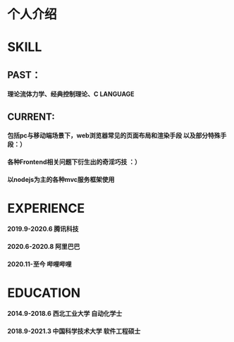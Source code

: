 # 个人介绍

# SKILL 
## PAST： 
#### 理论流体力学、经典控制理论、C LANGUAGE
## CURRENT:
#### 包括pc与移动端场景下，web浏览器常见的页面布局和渲染手段 以及部分特殊手段：）
#### 各种Frontend相关问题下衍生出的奇淫巧技 ：）
#### 以nodejs为主的各种mvc服务框架使用
# EXPERIENCE

#### 2019.9-2020.6  腾讯科技

#### 2020.6-2020.8 阿里巴巴

#### 2020.11-至今    哔哩哔哩     

# EDUCATION

#### 2014.9-2018.6 西北工业大学       自动化学士

#### 2018.9-2021.3 中国科学技术大学        软件工程硕士